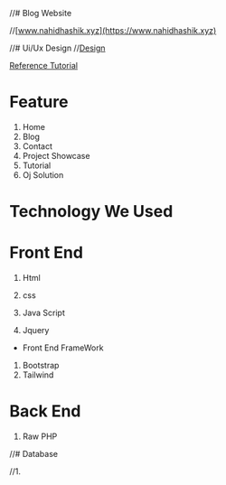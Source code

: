 //# Blog Website

//[www.nahidhashik.xyz](https://www.nahidhashik.xyz)

//# Ui/Ux Design
//[Design](https://www.figma.com/file/00VHjBMIHWrcvwT0EBDIge/nahidhashik)


[Reference Tutorial](https://www.youtube.com/watch?v=CIila2DOajo&list=PLRnSfbrE9CSipA2AIIna1URWJFVRG3SpA&index=1)


# Feature

1. Home
2. Blog
3. Contact
4. Project Showcase
5. Tutorial
6. Oj Solution


# Technology We Used

# Front End 

1. Html

2. css

3. Java Script

4. Jquery 

* Front End FrameWork
1. Bootstrap
2. Tailwind


# Back End

1. Raw PHP

//# Database

//1. 
